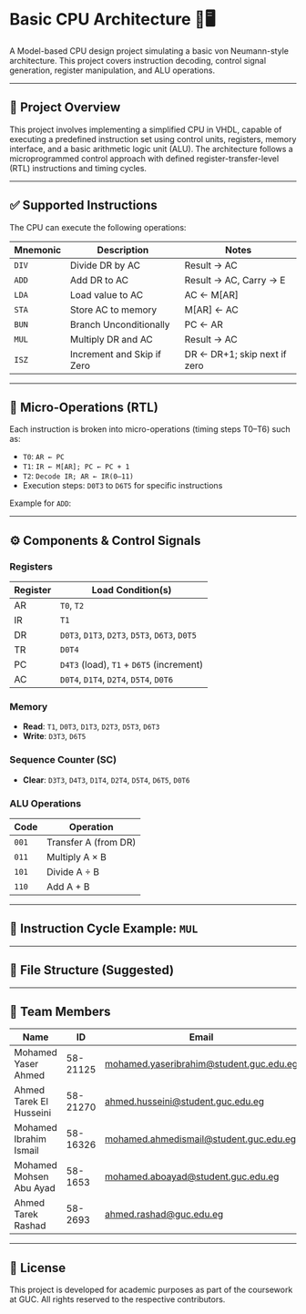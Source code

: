 # Basic CPU Architecture 🧠🖥️

A Model-based CPU design project simulating a basic von Neumann-style architecture. This project covers instruction decoding, control signal generation, register manipulation, and ALU operations.

---

## 📘 Project Overview

This project involves implementing a simplified CPU in VHDL, capable of executing a predefined instruction set using control units, registers, memory interface, and a basic arithmetic logic unit (ALU). The architecture follows a microprogrammed control approach with defined register-transfer-level (RTL) instructions and timing cycles.

---

## ✅ Supported Instructions

The CPU can execute the following operations:

| Mnemonic | Description               | Notes                          |
|----------|---------------------------|--------------------------------|
| `DIV`    | Divide DR by AC           | Result → AC                    |
| `ADD`    | Add DR to AC              | Result → AC, Carry → E         |
| `LDA`    | Load value to AC          | AC ← M[AR]                     |
| `STA`    | Store AC to memory        | M[AR] ← AC                     |
| `BUN`    | Branch Unconditionally    | PC ← AR                        |
| `MUL`    | Multiply DR and AC        | Result → AC                    |
| `ISZ`    | Increment and Skip if Zero| DR ← DR+1; skip next if zero   |

---

## 🧠 Micro-Operations (RTL)

Each instruction is broken into micro-operations (timing steps T0–T6) such as:

- `T0`: `AR ← PC`
- `T1`: `IR ← M[AR]; PC ← PC + 1`
- `T2`: `Decode IR; AR ← IR(0–11)`
- Execution steps: `D0T3` to `D6T5` for specific instructions

Example for `ADD`:


---

## ⚙️ Components & Control Signals

### Registers

| Register | Load Condition(s)                      |
|----------|----------------------------------------|
| AR       | `T0`, `T2`                             |
| IR       | `T1`                                   |
| DR       | `D0T3`, `D1T3`, `D2T3`, `D5T3`, `D6T3`, `D0T5` |
| TR       | `D0T4`                                 |
| PC       | `D4T3` (load), `T1` + `D6T5` (increment)|
| AC       | `D0T4`, `D1T4`, `D2T4`, `D5T4`, `D0T6`  |

### Memory

- **Read**: `T1`, `D0T3`, `D1T3`, `D2T3`, `D5T3`, `D6T3`
- **Write**: `D3T3`, `D6T5`

### Sequence Counter (SC)

- **Clear**: `D3T3`, `D4T3`, `D1T4`, `D2T4`, `D5T4`, `D6T5`, `D0T6`

### ALU Operations

| Code | Operation         |
|------|-------------------|
| `001`| Transfer A (from DR) |
| `011`| Multiply A × B     |
| `101`| Divide A ÷ B       |
| `110`| Add A + B          |

---

## 🔁 Instruction Cycle Example: `MUL`


---

## 📂 File Structure (Suggested)


---

## 🧪 Team Members

| Name                      | ID        | Email                                |
|---------------------------|-----------|--------------------------------------|
| Mohamed Yaser Ahmed       | 58-21125  | mohamed.yaseribrahim@student.guc.edu.eg |
| Ahmed Tarek El Husseini   | 58-21270  | ahmed.husseini@student.guc.edu.eg   |
| Mohamed Ibrahim Ismail    | 58-16326  | mohamed.ahmedismail@student.guc.edu.eg |
| Mohamed Mohsen Abu Ayad   | 58-1653   | mohamed.aboayad@student.guc.edu.eg  |
| Ahmed Tarek Rashad        | 58-2693   | ahmed.rashad@guc.edu.eg             |

---

## 📜 License

This project is developed for academic purposes as part of the coursework at GUC. All rights reserved to the respective contributors.

